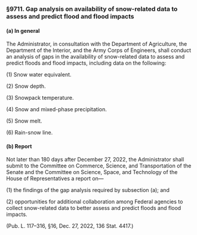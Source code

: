 ### §9711. Gap analysis on availability of snow-related data to assess and predict flood and flood impacts ###

#### (a) In general ####

The Administrator, in consultation with the Department of Agriculture, the Department of the Interior, and the Army Corps of Engineers, shall conduct an analysis of gaps in the availability of snow-related data to assess and predict floods and flood impacts, including data on the following:

(1) Snow water equivalent.

(2) Snow depth.

(3) Snowpack temperature.

(4) Snow and mixed-phase precipitation.

(5) Snow melt.

(6) Rain-snow line.

#### (b) Report ####

Not later than 180 days after December 27, 2022, the Administrator shall submit to the Committee on Commerce, Science, and Transportation of the Senate and the Committee on Science, Space, and Technology of the House of Representatives a report on—

(1) the findings of the gap analysis required by subsection (a); and

(2) opportunities for additional collaboration among Federal agencies to collect snow-related data to better assess and predict floods and flood impacts.

(Pub. L. 117–316, §16, Dec. 27, 2022, 136 Stat. 4417.)